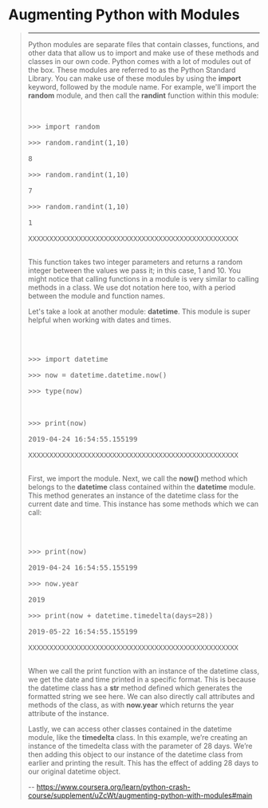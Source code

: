 # Augmenting Python with Modules
> 
> * * *
> 
> Python modules are separate files that contain classes, functions, and other data that allow us to import and make use of these methods and classes in our own code. Python comes with a lot of modules out of the box. These modules are referred to as the Python Standard Library. You can make use of these modules by using the **import** keyword, followed by the module name. For example, we'll import the **random** module, and then call the **randint** function within this module:
> 
> <pre contenteditable="false" data-language="python" tabindex="0" style="opacity: 1;">
> 
> 
> >>> import random
> 
> >>> random.randint(1,10)
> 
> 8
> 
> >>> random.randint(1,10)
> 
> 7
> 
> >>> random.randint(1,10)
> 
> 1
> 
> XXXXXXXXXXXXXXXXXXXXXXXXXXXXXXXXXXXXXXXXXXXXXXXXXX
> 
> </pre>
> 
> This function takes two integer parameters and returns a random integer between the values we pass it; in this case, 1 and 10\. You might notice that calling functions in a module is very similar to calling methods in a class. We use dot notation here too, with a period between the module and function names.
> 
> Let's take a look at another module: **datetime**. This module is super helpful when working with dates and times.
> 
> <pre contenteditable="false" data-language="python" tabindex="0" style="opacity: 1;">
> 
> 
> 
> >>> import datetime
> 
> >>> now = datetime.datetime.now()
> 
> >>> type(now)
> 
> <class 'datetime.datetime'>
> 
> >>> print(now)
> 
> 2019-04-24 16:54:55.155199
> 
> XXXXXXXXXXXXXXXXXXXXXXXXXXXXXXXXXXXXXXXXXXXXXXXXXX
> 
> </pre>
> 
> First, we import the module. Next, we call the **now()** method which belongs to the **datetime** class contained within the **datetime** module. This method generates an instance of the datetime class for the current date and time. This instance has some methods which we can call:
> 
> <pre contenteditable="false" data-language="python" tabindex="0" style="opacity: 1;">
> 
> 
> 
> >>> print(now)
> 
> 2019-04-24 16:54:55.155199
> 
> >>> now.year
> 
> 2019
> 
> >>> print(now + datetime.timedelta(days=28))
> 
> 2019-05-22 16:54:55.155199
> 
> XXXXXXXXXXXXXXXXXXXXXXXXXXXXXXXXXXXXXXXXXXXXXXXXXX
> 
> </pre>
> 
> When we call the print function with an instance of the datetime class, we get the date and time printed in a specific format. This is because the datetime class has a **__str__** method defined which generates the formatted string we see here. We can also directly call attributes and methods of the class, as with **now.year** which returns the year attribute of the instance.
> 
> Lastly, we can access other classes contained in the datetime module, like the **timedelta** class. In this example, we’re creating an instance of the timedelta class with the parameter of 28 days. We’re then adding this object to our instance of the datetime class from earlier and printing the result. This has the effect of adding 28 days to our original datetime object.
>
> -- https://www.coursera.org/learn/python-crash-course/supplement/uZcWt/augmenting-python-with-modules#main
